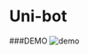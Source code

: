# Uni-bot

###DEMO
![demo](https://github.com/user-attachments/assets/40a02049-80ae-4c71-9500-e7e7a3c0352c)

